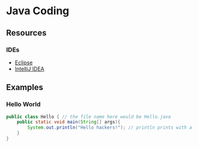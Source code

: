 # Java Coding

## Resources

### IDEs

* [Eclipse](https://www.eclipse.org/downloads/)
* [IntelliJ IDEA](https://www.jetbrains.com/idea/)

## Examples

### Hello World

```java
public class Hello { // the file name here would be Hello.java
    public static void main(String[] args){
        System.out.println("Hello hackers!"); // println prints with a new line
    }
}
```
